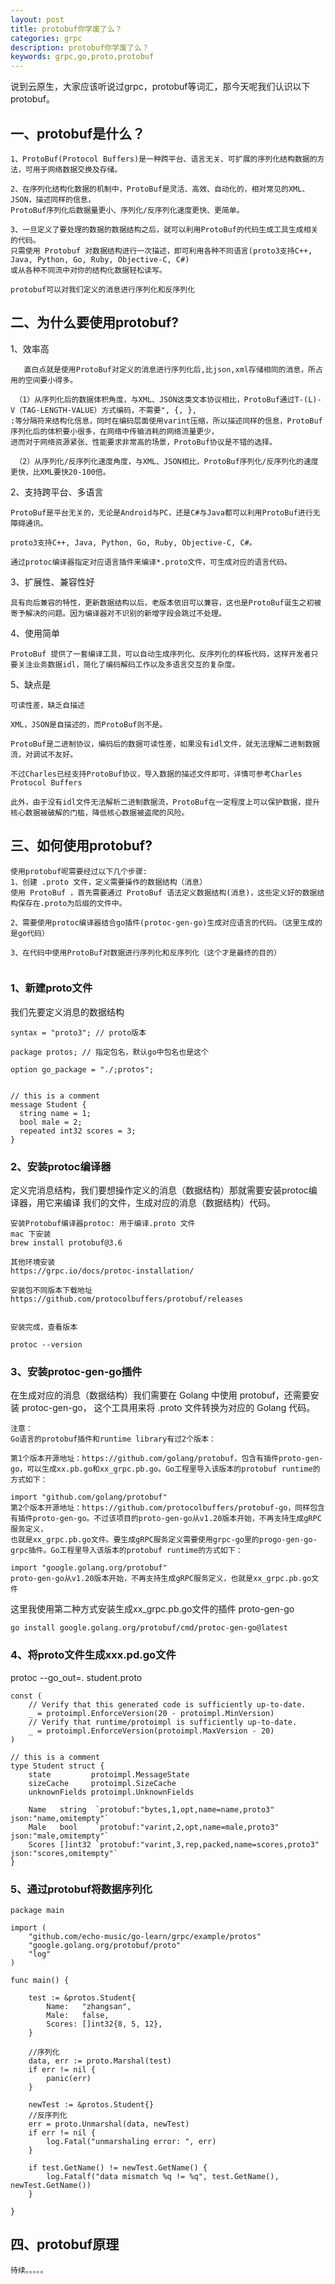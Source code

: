 ```yaml
---
layout: post
title: protobuf你学废了么？
categories: grpc
description: protobuf你学废了么？
keywords: grpc,go,proto,protobuf
---
```

说到云原生，大家应该听说过grpc，protobuf等词汇，那今天呢我们认识以下protobuf。


## 一、protobuf是什么？
```
1、ProtoBuf(Protocol Buffers)是一种跨平台、语言无关、可扩展的序列化结构数据的方法，可用于网络数据交换及存储。

2、在序列化结构化数据的机制中，ProtoBuf是灵活、高效、自动化的，相对常见的XML、JSON，描述同样的信息，
ProtoBuf序列化后数据量更小、序列化/反序列化速度更快、更简单。

3、一旦定义了要处理的数据的数据结构之后，就可以利用ProtoBuf的代码生成工具生成相关的代码。
只需使用 Protobuf 对数据结构进行一次描述，即可利用各种不同语言(proto3支持C++, Java, Python, Go, Ruby, Objective-C, C#)
或从各种不同流中对你的结构化数据轻松读写。

protobuf可以对我们定义的消息进行序列化和反序列化

```

## 二、为什么要使用protobuf?
1、效率高
```
   直白点就是使用ProtoBuf对定义的消息进行序列化后,比json,xml存储相同的消息，所占用的空间要小得多。

 （1）从序列化后的数据体积角度，与XML、JSON这类文本协议相比，ProtoBuf通过T-(L)-V（TAG-LENGTH-VALUE）方式编码，不需要", {, }, 
:等分隔符来结构化信息，同时在编码层面使用varint压缩，所以描述同样的信息，ProtoBuf序列化后的体积要小很多，在网络中传输消耗的网络流量更少，
进而对于网络资源紧张、性能要求非常高的场景，ProtoBuf协议是不错的选择。

 （2）从序列化/反序列化速度角度，与XML、JSON相比，ProtoBuf序列化/反序列化的速度更快，比XML要快20-100倍。 
```

2、支持跨平台、多语言
```
ProtoBuf是平台无关的，无论是Android与PC，还是C#与Java都可以利用ProtoBuf进行无障碍通讯。

proto3支持C++, Java, Python, Go, Ruby, Objective-C, C#。

通过protoc编译器指定对应语言插件来编译*.proto文件，可生成对应的语言代码。
```
3、扩展性、兼容性好
```
具有向后兼容的特性，更新数据结构以后，老版本依旧可以兼容，这也是ProtoBuf诞生之初被寄予解决的问题。因为编译器对不识别的新增字段会跳过不处理。

```
4、使用简单
```
ProtoBuf 提供了一套编译工具，可以自动生成序列化、反序列化的样板代码，这样开发者只要关注业务数据idl，简化了编码解码工作以及多语言交互的复杂度。    

```

5、缺点是
```
可读性差，缺乏自描述

XML，JSON是自描述的，而ProtoBuf则不是。

ProtoBuf是二进制协议，编码后的数据可读性差，如果没有idl文件，就无法理解二进制数据流，对调试不友好。

不过Charles已经支持ProtoBuf协议，导入数据的描述文件即可，详情可参考Charles Protocol Buffers

此外，由于没有idl文件无法解析二进制数据流，ProtoBuf在一定程度上可以保护数据，提升核心数据被破解的门槛，降低核心数据被盗爬的风险。

```

## 三、如何使用protobuf?
```
使用protobuf呢需要经过以下几个步骤:
1、创建 .proto 文件，定义需要操作的数据结构（消息）
使用 ProtoBuf ，首先需要通过 ProtoBuf 语法定义数据结构(消息)，这些定义好的数据结构保存在.proto为后缀的文件中。

2、需要使用protoc编译器结合go插件(protoc-gen-go)生成对应语言的代码。（这里生成的是go代码）

3、在代码中使用ProtoBuf对数据进行序列化和反序列化（这个才是最终的目的）


```

### 1、新建proto文件
我们先要定义消息的数据结构
```
syntax = "proto3"; // proto版本

package protos; // 指定包名，默认go中包名也是这个

option go_package = "./;protos";


// this is a comment
message Student {
  string name = 1;
  bool male = 2;
  repeated int32 scores = 3;
}

```

### 2、安装protoc编译器
定义完消息结构，我们要想操作定义的消息（数据结构）那就需要安装protoc编译器，用它来编译
我们的文件，生成对应的消息（数据结构）代码。
```
安装Protobuf编译器protoc: 用于编译.proto 文件
mac 下安装 
brew install protobuf@3.6

其他环境安装
https://grpc.io/docs/protoc-installation/

安装包不同版本下载地址
https://github.com/protocolbuffers/protobuf/releases


安装完成，查看版本

protoc --version
```

### 3、安装protoc-gen-go插件
在生成对应的消息（数据结构）我们需要在 Golang 中使用 protobuf，还需要安装 protoc-gen-go，
这个工具用来将 .proto 文件转换为对应的 Golang 代码。

```
注意：
Go语言的protobuf插件和runtime library有过2个版本：

第1个版本开源地址：https://github.com/golang/protobuf，包含有插件proto-gen-go，可以生成xx.pb.go和xx_grpc.pb.go。Go工程里导入该版本的protobuf runtime的方式如下：

import "github.com/golang/protobuf"
第2个版本开源地址：https://github.com/protocolbuffers/protobuf-go，同样包含有插件proto-gen-go。不过该项目的proto-gen-go从v1.20版本开始，不再支持生成gRPC服务定义，
也就是xx_grpc.pb.go文件。要生成gRPC服务定义需要使用grpc-go里的progo-gen-go-grpc插件。Go工程里导入该版本的protobuf runtime的方式如下：

import "google.golang.org/protobuf"
proto-gen-go从v1.20版本开始，不再支持生成gRPC服务定义，也就是xx_grpc.pb.go文件

```

这里我使用第二种方式安装生成xx_grpc.pb.go文件的插件 proto-gen-go
```
go install google.golang.org/protobuf/cmd/protoc-gen-go@latest

```

### 4、将proto文件生成xxx.pd.go文件
protoc --go_out=. student.proto
```
const (
	// Verify that this generated code is sufficiently up-to-date.
	_ = protoimpl.EnforceVersion(20 - protoimpl.MinVersion)
	// Verify that runtime/protoimpl is sufficiently up-to-date.
	_ = protoimpl.EnforceVersion(protoimpl.MaxVersion - 20)
)

// this is a comment
type Student struct {
	state         protoimpl.MessageState
	sizeCache     protoimpl.SizeCache
	unknownFields protoimpl.UnknownFields

	Name   string  `protobuf:"bytes,1,opt,name=name,proto3" json:"name,omitempty"`
	Male   bool    `protobuf:"varint,2,opt,name=male,proto3" json:"male,omitempty"`
	Scores []int32 `protobuf:"varint,3,rep,packed,name=scores,proto3" json:"scores,omitempty"`
}

```


### 5、通过protobuf将数据序列化
```
package main

import (
	"github.com/echo-music/go-learn/grpc/example/protos"
	"google.golang.org/protobuf/proto"
	"log"
)

func main() {

	test := &protos.Student{
		Name:   "zhangsan",
		Male:   false,
		Scores: []int32{8, 5, 12},
	}

	//序列化
	data, err := proto.Marshal(test)
	if err != nil {
		panic(err)
	}

	newTest := &protos.Student{}
	//反序列化
	err = proto.Unmarshal(data, newTest)
	if err != nil {
		log.Fatal("unmarshaling error: ", err)
	}

	if test.GetName() != newTest.GetName() {
		log.Fatalf("data mismatch %q != %q", test.GetName(), newTest.GetName())
	}

}

```

## 四、protobuf原理
```
待续。。。。。
```







